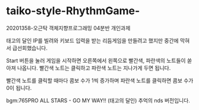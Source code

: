 # taiko-style-RhythmGame-
20201358-오근탁 객체지향프로그래밍 04분반 개인과제

태고의 달인 IP를 빌려와 키보드 입력을 받는 리듬게임을 만들려고 했지만 중간에 막혀서 급선회했습니다. 

Start 버튼을 눌러 게임을 시작하면 오른쪽에서 왼쪽으로 빨간색, 파란색의 노트들이 쏟아져 나옵니다. 
빨간색 노트는 클릭하고 파란색 노트는 지나가게 두면 됩니다.

빨간색 노트를 클릭할 때마다 콤보 수가 1씩 증가하며 파란색 노트를 클릭하면 콤보 수가 0이 됩니다.


bgm:765PRO ALL STARS - GO MY WAY!! (태고의 달인) 추억의 nds 버전입니다.
